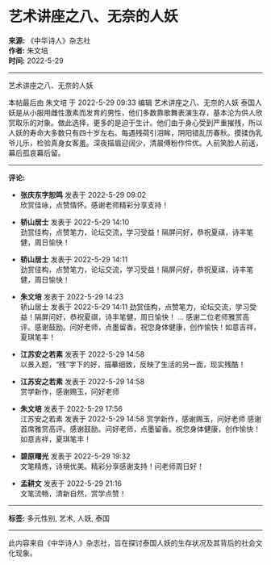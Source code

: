 # 艺术讲座之八、无奈的人妖

**来源:** 《中华诗人》杂志社  
**作者:** 朱文培    
**时间:** 2022-5-29  

---

艺术讲座之八、无奈的人妖

本帖最后由 朱文培 于 2022-5-29 09:33 编辑 艺术讲座之八、无奈的人妖 泰国人妖是从小服用雌性激素而发育的男性，他们多数靠歌舞表演生存，基本沦为供人欣赏取乐的对象。做此选择，更多的是迫于生计。他们由于身心受到严重摧残，所以人妖的寿命大多数只有四十岁左右。每遇残荷引泪眸，阴阳错乱历春秋。摸揉伪乳爷儿乐，检验真身女客羞。深夜描眉迎阔少，清晨傅粉作伶优。人前笑脸人前送，幕后孤哀幕后留。

---

**评论:**

- **张庆东字恕鸣** 发表于 2022-5-29 09:02  
  欣赏佳咏，点赞情怀。感谢老师精彩分享支持！

- **轿山居士** 发表于 2022-5-29 14:10  
  劲赏佳构，点赞笔力，论坛交流，学习受益！隔屏问好，恭祝夏祺，诗丰笔健，周日愉快！

- **轿山居士** 发表于 2022-5-29 14:11  
  劲赏佳构，点赞笔力，论坛交流，学习受益！隔屏问好，恭祝夏祺，诗丰笔健，周日愉快！

- **朱文培** 发表于 2022-5-29 14:23  
  轿山居士 发表于 2022-5-29 14:11 劲赏佳构，点赞笔力，论坛交流，学习受益！隔屏问好，恭祝夏祺，诗丰笔健，周日愉快！ ... 感谢二位老师雅赏高评。感谢鼓励。问好老师，点墨留香。祝您身体健康，创作愉快！如意吉祥，夏琪笔丰！

- **江苏安之若素** 发表于 2022-5-29 14:58  
  以景入题，“残”字下的好，描摹细致，反映了生活的另一面，现实残酷！

- **江苏安之若素** 发表于 2022-5-29 14:58  
  赏学新作，感谢赐玉，问好老师

- **朱文培** 发表于 2022-5-29 17:56  
  江苏安之若素 发表于 2022-5-29 14:58 赏学新作，感谢赐玉，问好老师 感谢首席雅赏高评。感谢鼓励。问好老师，点墨留香。祝您身体健康，创作愉快！如意吉祥，夏琪笔丰！

- **碧原曙光** 发表于 2022-5-29 19:32  
  文笔精炼，诗境优美。精彩分享感谢支持！问老师周日好！

- **孟耕文** 发表于 2022-5-29 21:16  
  文笔流畅，清新自然，赏学点赞！

--- 

**标签:** 多元性别, 艺术, 人妖, 泰国

--- 

此内容来自《中华诗人》杂志社，旨在探讨泰国人妖的生存状况及其背后的社会文化现象。